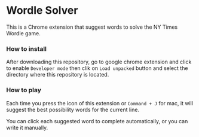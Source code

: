 # Wordle Solver
This is a Chrome extension that suggest words to solve the NY Times Wordle game.

### How to install
After downloading this repository, go to google chrome extension and click to enable `Developer mode` then clik on `Load unpacked` button and select the directory where this repository is located.

### How to play
Each time you press the icon of this extension or `Command + J` for mac, it will suggest the best possibility words for the current line.

You can click each suggested word to complete automatically, or you can write it manually.
